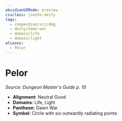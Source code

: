 ```yaml
---
obsidianUIMode: preview
cssclass: json5e-deity
tags:
  - compendium/src/dmg
  - deity/dawn-war
  - domain/life
  - domain/light
aliases:
  - Pelor
---
```

# Pelor
*Source: Dungeon Master's Guide p. 10* 

- **Alignment**: Neutral Good
- **Domains**: Life, Light
- **Pantheon**: Dawn War
- **Symbol**: Circle with six outwardly radiating points